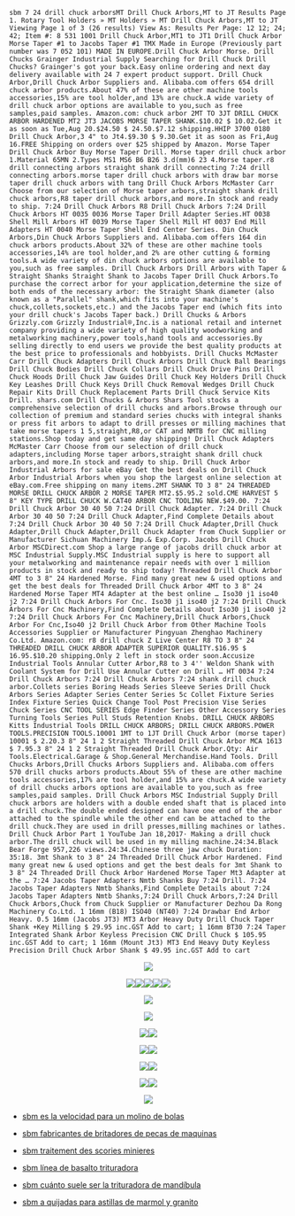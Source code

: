 
```
sbm 7 24 drill chuck arborsMT Drill Chuck Arbors,MT to JT Results Page 1. Rotary Tool Holders » MT Holders » MT Drill Chuck Arbors,MT to JT Viewing Page 1 of 3 (26 results) View As: Results Per Page: 12 12; 24; 42; Item #: 8 531 1001 Drill Chuck Arbor,MT1 to JT1 Drill Chuck Arbor Morse Taper #1 to Jacobs Taper #1 TMX Made in Europe (Previously part number was 7 052 101) MADE IN EUROPE.Drill Chuck Arbor Morse. Drill Chucks Grainger Industrial Supply Searching for Drill Chuck Drill Chucks? Grainger's got your back.Easy online ordering and next day delivery available with 24 7 expert product support. Drill Chuck Arbor,Drill Chuck Arbor Suppliers and. Alibaba.com offers 654 drill chuck arbor products.About 47% of these are other machine tools accessories,15% are tool holder,and 13% are chuck.A wide variety of drill chuck arbor options are available to you,such as free samples,paid samples. Amazon.com: chuck arbor 2MT TO 3JT DRILL CHUCK ARBOR HARDENED MT2 JT3 JACOBS MORSE TAPER SHANK.$10.02 $ 10.02.Get it as soon as Tue,Aug 20.$24.50 $ 24.50.$7.12 shipping.HHIP 3700 0180 Drill Chuck Arbor,3 4" to Jt4.$9.30 $ 9.30.Get it as soon as Fri,Aug 16.FREE Shipping on orders over $25 shipped by Amazon. Morse Taper Drill Chuck Arbor Buy Morse Taper Drill. Morse taper drill chuck arbor 1.Material 65MN 2.Types MS1 MS6 B6 B26 3.d(mm)6 23 4.Morse taper.r8 drill connecting arbors straight shank drill connecting 7:24 drill connecting arbors.morse taper drill chuck arbors with draw bar morse taper drill chuck arbors with tang Drill Chuck Arbors McMaster Carr Choose from our selection of Morse taper arbors,straight shank drill chuck arbors,R8 taper drill chuck arbors,and more.In stock and ready to ship. 7:24 Drill Chuck Arbors R8 Drill Chuck Arbors 7:24 Drill Chuck Arbors HT 0035 0036 Morse Taper Drill Adapter Series.HT 0038 Shell Mill Arbors HT 0039 Morse Taper Shell Mill HT 0037 End Mill Adapters HT 0040 Morse Taper Shell End Center Series. Din Chuck Arbors,Din Chuck Arbors Suppliers and. Alibaba.com offers 164 din chuck arbors products.About 32% of these are other machine tools accessories,14% are tool holder,and 2% are other cutting & forming tools.A wide variety of din chuck arbors options are available to you,such as free samples. Drill Chuck Arbors Drill Arbors with Taper & Straight Shanks Straight Shank to Jacobs Taper Drill Chuck Arbors.To purchase the correct arbor for your application,determine the size of both ends of the necessary arbor: the Straight Shank diameter (also known as a "Parallel" shank,which fits into your machine's chuck,collets,sockets,etc.) and the Jacobs Taper end (which fits into your drill chuck's Jacobs Taper back.) Drill Chucks & Arbors Grizzly.com Grizzly Industrial®,Inc.is a national retail and internet company providing a wide variety of high quality woodworking and metalworking machinery,power tools,hand tools and accessories.By selling directly to end users we provide the best quality products at the best price to professionals and hobbyists. Drill Chucks McMaster Carr Drill Chuck Adapters Drill Chuck Arbors Drill Chuck Ball Bearings Drill Chuck Bodies Drill Chuck Collars Drill Chuck Drive Pins Drill Chuck Hoods Drill Chuck Jaw Guides Drill Chuck Key Holders Drill Chuck Key Leashes Drill Chuck Keys Drill Chuck Removal Wedges Drill Chuck Repair Kits Drill Chuck Replacement Parts Drill Chuck Service Kits Drill. shars.com Drill Chucks & Arbors Shars Tool stocks a comprehensive selection of drill chucks and arbors.Browse through our collection of premium and standard series chucks with integral shanks or press fit arbors to adapt to drill presses or milling machines that take morse tapers 1 5,straight,R8,or CAT and NMTB for CNC milling stations.Shop today and get same day shipping! Drill Chuck Adapters McMaster Carr Choose from our selection of drill chuck adapters,including Morse taper arbors,straight shank drill chuck arbors,and more.In stock and ready to ship. Drill Chuck Arbor Industrial Arbors for sale eBay Get the best deals on Drill Chuck Arbor Industrial Arbors when you shop the largest online selection at eBay.com.Free shipping on many items.2MT SHANK TO 3 8" 24 THREADED MORSE DRILL CHUCK ARBOR 2 MORSE TAPER MT2.$5.95.2 sold.CME HARVEST 5 8" KEY TYPE DRILL CHUCK W.CAT40 ARBOR CNC TOOLING NEW.$49.00. 7:24 Drill Chuck Arbor 30 40 50 7:24 Drill Chuck Adapter. 7:24 Drill Chuck Arbor 30 40 50 7:24 Drill Chuck Adapter,Find Complete Details about 7:24 Drill Chuck Arbor 30 40 50 7:24 Drill Chuck Adapter,Drill Chuck Adapter,Drill Chuck Adapter,Drill Chuck Adapter from Chuck Supplier or Manufacturer Sichuan Machinery Imp.& Exp.Corp. Jacobs Drill Chuck Arbor MSCDirect.com Shop a large range of jacobs drill chuck arbor at MSC Industrial Supply.MSC Industrial supply is here to support all your metalworking and maintenance repair needs with over 1 million products in stock and ready to ship today! Threaded Drill Chuck Arbor 4MT to 3 8" 24 Hardened Morse. Find many great new & used options and get the best deals for Threaded Drill Chuck Arbor 4MT to 3 8" 24 Hardened Morse Taper MT4 Adapter at the best online … Iso30 j1 iso40 j2 7:24 Drill Chuck Arbors For Cnc. Iso30 j1 iso40 j2 7:24 Drill Chuck Arbors For Cnc Machinery,Find Complete Details about Iso30 j1 iso40 j2 7:24 Drill Chuck Arbors For Cnc Machinery,Drill Chuck Arbors,Chuck Arbor For Cnc,Iso40 j2 Drill Chuck Arbor from Other Machine Tools Accessories Supplier or Manufacturer Pingyuan Zhenghao Machinery Co.Ltd. Amazon.com: r8 drill chuck Z Live Center R8 TO 3 8" 24 THREADED DRILL CHUCK ARBOR ADAPTER SUPERIOR QUALITY.$16.95 $ 16.95.$10.20 shipping.Only 2 left in stock order soon.Accusize Industrial Tools Annular Cutter Arbor,R8 to 3 4'' Weldon Shank with Coolant System for Drill Use Annular Cutter on Drill … HT 0034 7:24 Drill Chuck Arbors 7:24 Drill Chuck Arbors 7:24 shank drill chuck arbor.Collets series Boring Heads Series Sleeve Series Drill Chuck Arbors Series Adapter Series Center Series 5c Collet Fixture Series Index Fixture Series Quick Change Tool Post Precision Vise Series Chuck Series CNC TOOL SERIES Edge Finder Series Other Accessory Series Turning Tools Series Pull Studs Retention Knobs. DRILL CHUCK ARBORS Kitts Industrial Tools DRILL CHUCK ARBORS; DRILL CHUCK ARBORS.POWER TOOLS.PRECISION TOOLS.10001 1MT to 1JT Drill Chuck Arbor (morse taper) 10001 $ 2.20.3 8" 24 1 2 Straight Threaded Drill Chuck Arbor MCA 1613 $ 7.95.3 8" 24 1 2 Straight Threaded Drill Chuck Arbor.Qty: Air Tools.Electrical.Garage & Shop.General Merchandise.Hand Tools. Drill Chucks Arbors,Drill Chucks Arbors Suppliers and. Alibaba.com offers 570 drill chucks arbors products.About 55% of these are other machine tools accessories,17% are tool holder,and 15% are chuck.A wide variety of drill chucks arbors options are available to you,such as free samples,paid samples. Drill Chuck Arbors MSC Industrial Supply Drill chuck arbors are holders with a double ended shaft that is placed into a drill chuck.The double ended designed can have one end of the arbor attached to the spindle while the other end can be attached to the drill chuck.They are used in drill presses,milling machines or lathes. Drill Chuck Arbor Part 1 YouTube Jan 18,2017· Making a drill chuck arbor.The drill chuck will be used in my milling machine.24:34.Black Bear Forge 957,226 views.24:34.Chinese three jaw chuck Duration: 35:18. 3mt Shank to 3 8" 24 Threaded Drill Chuck Arbor Hardened. Find many great new & used options and get the best deals for 3mt Shank to 3 8" 24 Threaded Drill Chuck Arbor Hardened Morse Taper Mt3 Adapter at the … 7:24 Jacobs Taper Adapters Nmtb Shanks Buy 7:24 Drill. 7:24 Jacobs Taper Adapters Nmtb Shanks,Find Complete Details about 7:24 Jacobs Taper Adapters Nmtb Shanks,7:24 Drill Chuck Arbors,7:24 Drill Chuck Arbors,Chuck from Chuck Supplier or Manufacturer Dezhou Da Rong Machinery Co.Ltd. 1 16mm (B18) ISO40 (NT40) 7:24 Drawbar End Arbor Heavy. 0.5 16mm (Jacobs JT3) MT3 Arbor Heavy Duty Drill Chuck Taper Shank +Key Milling $ 29.95 inc.GST Add to cart; 1 16mm BT30 7:24 Taper Integrated Shank Arbor Keyless Precision CNC Drill Chuck $ 105.95 inc.GST Add to cart; 1 16mm (Mount Jt3) MT3 End Heavy Duty Keyless Precision Drill Chuck Arbor Shank $ 49.95 inc.GST Add to cart 
```

<div align="center">

<a href="https://es-crusher.shibang-china.com/github&k=sbm+7+24+drill+chuck+arbors"><img src="https://static.shibang-china.com/es/crusher/logo.jpg"></a>

<a href="https://es-crusher.shibang-china.com/github&k=sbm+7+24+drill+chuck+arbors"><img src="https://static.shibang-china.com/es/crusher/index.jpg"></a><a href="https://es-crusher.shibang-china.com/material.htmlgithub&k=sbm+7+24+drill+chuck+arbors"><img src="https://static.shibang-china.com/es/crusher/material.jpg"></a><a href="https://es-crusher.shibang-china.com/application.htmlgithub&k=sbm+7+24+drill+chuck+arbors"><img src="https://static.shibang-china.com/es/crusher/application.jpg"></a><a href="https://es-crusher.shibang-china.com/aboutus.htmlgithub&k=sbm+7+24+drill+chuck+arbors"><img src="https://static.shibang-china.com/es/crusher/aboutus.jpg"></a><a href="https://es-crusher.shibang-china.com/contact.htmlgithub&k=sbm+7+24+drill+chuck+arbors"><img src="https://static.shibang-china.com/es/crusher/contact.jpg"></a>

<a href="https://es-crusher.shibang-china.com/github&k=sbm+7+24+drill+chuck+arbors"><img src="https://static.shibang-china.com/es/crusher/banner.jpg"></a>

<a href="https://swt.shibang-china.com/github&k=sbm+7+24+drill+chuck+arbors"><img src="https://static.shibang-china.com/es/crusher/text.jpg"></a>

<a href="https://swt.shibang-china.com/github&k=sbm+7+24+drill+chuck+arbors"><img src="https://static.shibang-china.com/es/crusher/chat.jpg"></a><a href="https://es-crusher.shibang-china.com/contact.htmlgithub&k=sbm+7+24+drill+chuck+arbors"><img src="https://static.shibang-china.com/es/crusher/message.jpg"></a>

<a href="https://es-crusher.shibang-china.com/products/pe.htmlgithub&k=sbm+7+24+drill+chuck+arbors"><img src="https://static.shibang-china.com/es/crusher/pe.jpg"></a><a href="https://es-crusher.shibang-china.com/products/pf.htmlgithub&k=sbm+7+24+drill+chuck+arbors"><img src="https://static.shibang-china.com/es/crusher/pf.jpg"></a>

<a href="https://es-crusher.shibang-china.com/products/hpt.htmlgithub&k=sbm+7+24+drill+chuck+arbors"><img src="https://static.shibang-china.com/es/crusher/hpt.jpg"></a><a href="https://es-crusher.shibang-china.com/products/vsi.htmlgithub&k=sbm+7+24+drill+chuck+arbors"><img src="https://static.shibang-china.com/es/crusher/vsi.jpg"></a>

<a href="https://es-crusher.shibang-china.com/products/klv.htmlgithub&k=sbm+7+24+drill+chuck+arbors"><img src="https://static.shibang-china.com/es/crusher/klv.jpg"></a><a href="https://es-crusher.shibang-china.com/products/portable.htmlgithub&k=sbm+7+24+drill+chuck+arbors"><img src="https://static.shibang-china.com/es/crusher/portable.jpg"></a>

<a href="https://swt.shibang-china.com/github&k=sbm+7+24+drill+chuck+arbors"><img src="https://static.shibang-china.com/es/crusher/case.jpg"></a>

</div>


* [sbm es la velocidad para un molino de bolas](sbm%20es%20la%20velocidad%20para%20un%20molino%20de%20bolas.md)

* [sbm fabricantes de britadores de pecas de maquinas](sbm%20fabricantes%20de%20britadores%20de%20pecas%20de%20maquinas.md)

* [sbm traitement des scories minieres](sbm%20traitement%20des%20scories%20minieres.md)

* [sbm línea de basalto trituradora](sbm%20l%C3%ADnea%20de%20basalto%20trituradora.md)

* [sbm cuánto suele ser la trituradora de mandíbula](sbm%20cu%C3%A1nto%20suele%20ser%20la%20trituradora%20de%20mand%C3%ADbula.md)

* [sbm a quijadas para astillas de marmol y granito](sbm%20a%20quijadas%20para%20astillas%20de%20marmol%20y%20granito.md)